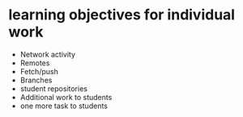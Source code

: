 # learning objectives for individual work

* Network activity
* Remotes
* Fetch/push
* Branches
* student repositories
* Additional work to students
* one more task to students
